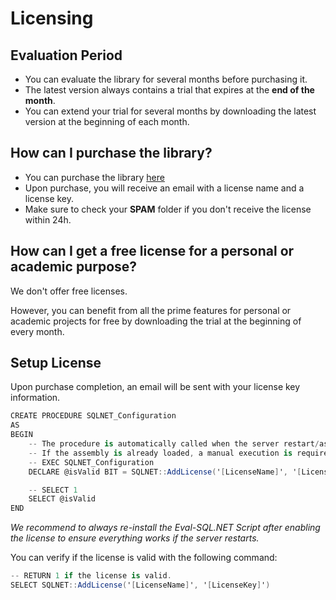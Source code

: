 # Licensing

## Evaluation Period
- You can evaluate the library for several months before purchasing it.
- The latest version always contains a trial that expires at the **end of the month**. 
- You can extend your trial for several months by downloading the latest version at the beginning of each month.

## How can I purchase the library?
- You can purchase the library [here](/pricing)
- Upon purchase, you will receive an email with a license name and a license key.
- Make sure to check your **SPAM** folder if you don't receive the license within 24h.

## How can I get a free license for a personal or academic purpose?
We don't offer free licenses.

However, you can benefit from all the prime features for personal or academic projects for free by downloading the trial at the beginning of every month.

## Setup License

Upon purchase completion, an email will be sent with your license key information.


```csharp
CREATE PROCEDURE SQLNET_Configuration
AS
BEGIN
	-- The procedure is automatically called when the server restart/assembly load
	-- If the assembly is already loaded, a manual execution is required
	-- EXEC SQLNET_Configuration
	DECLARE @isValid BIT = SQLNET::AddLicense('[LicenseName]', '[LicenseKey]')

	-- SELECT 1
	SELECT @isValid
END
```

_We recommend to always re-install the Eval-SQL.NET Script after enabling the license to ensure everything works if the server restarts._

You can verify if the license is valid with the following command:


```csharp
-- RETURN 1 if the license is valid.
SELECT SQLNET::AddLicense('[LicenseName]', '[LicenseKey]')

```

